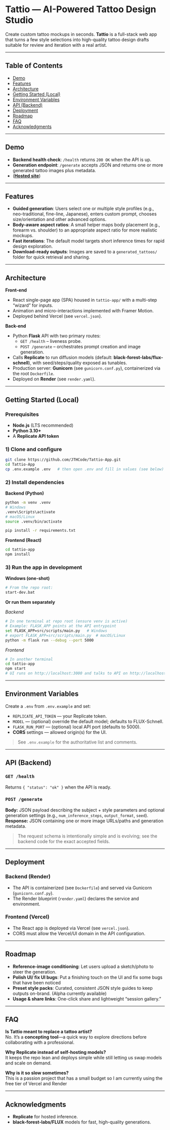 # Tattio — AI-Powered Tattoo Design Studio

Create custom tattoo mockups in seconds. **Tattio** is a full-stack web app that turns a few style selections into high-quality tattoo design drafts suitable for review and iteration with a real artist.

---

## Table of Contents

- [Demo](#demo)
- [Features](#features)
- [Architecture](#architecture)
- [Getting Started (Local)](#getting-started-local)
- [Environment Variables](#environment-variables)
- [API (Backend)](#api-backend)
- [Deployment](#deployment)
- [Roadmap](#roadmap)
- [FAQ](#faq)
- [Acknowledgments](#acknowledgments)

---

## Demo

- **Backend health check**: `/health` returns `200 OK` when the API is up.
- **Generation endpoint**: `/generate` accepts JSON and returns one or more generated tattoo images plus metadata.
- ([**Hosted site**](https://www.tattio.io/))


---

## Features

- **Guided generation**: Users select one or multiple style profiles (e.g., neo-traditional, fine-line, Japanese), enters custom prompt, chooses size/orientation and other advanced options.  
- **Body-aware aspect ratios**: A small helper maps body placement (e.g., forearm vs. shoulder) to an appropriate aspect ratio for more realistic mockups.
- **Fast iterations**: The default model targets short inference times for rapid design exploration.
- **Download-ready outputs**: Images are saved to a `generated_tattoos/` folder for quick retrieval and sharing.

---

## Architecture

**Front-end**
- React single-page app (SPA) housed in `tattio-app/` with a multi-step “wizard” for inputs.
- Animation and micro-interactions implemented with Framer Motion.
- Deployed behind Vercel (see `vercel.json`).

**Back-end**
- Python **Flask** API with two primary routes:
  - `GET /health` – liveness probe.
  - `POST /generate` – orchestrates prompt creation and image generation.
- Calls **Replicate** to run diffusion models (default: **black-forest-labs/flux-schnell**), with seed/steps/quality exposed as tunables.
- Production server: **Gunicorn** (see `gunicorn.conf.py`), containerized via the root `Dockerfile`.
- Deployed on **Render** (see `render.yaml`).

---

## Getting Started (Local)

### Prerequisites
- **Node.js** (LTS recommended)
- **Python 3.10+**
- A **Replicate API token** 

### 1) Clone and configure
```bash
git clone https://github.com/JTHCode/Tattio-App.git
cd Tattio-App
cp .env.example .env   # then open .env and fill in values (see below)
```

### 2) Install dependencies
**Backend (Python)**
```bash
python -m venv .venv
# Windows
.venv\Scripts\activate
# macOS/Linux
source .venv/bin/activate

pip install -r requirements.txt
```

**Frontend (React)**
```bash
cd tattio-app
npm install
```

### 3) Run the app in development

**Windows (one-shot)**
```bash
# From the repo root:
start-dev.bat
```

**Or run them separately**

_Backend_
```bash
# In one terminal at repo root (ensure venv is active)
# Example: FLASK_APP points at the API entrypoint
set FLASK_APP=src/scripts/main.py   # Windows
# export FLASK_APP=src/scripts/main.py  # macOS/Linux
python -m flask run --debug --port 5000
```

_Frontend_
```bash
# In another terminal
cd tattio-app
npm start
# UI runs on http://localhost:3000 and talks to API on http://localhost:5000
```

---

## Environment Variables

Create a `.env` from `.env.example` and set:

- `REPLICATE_API_TOKEN` — your Replicate token.
- `MODEL` — (optional) override the default model; defaults to FLUX-Schnell.
- `FLASK_RUN_PORT` — (optional) local API port (defaults to 5000).
- **CORS** settings — allowed origin(s) for the UI.

> See `.env.example` for the authoritative list and comments.

---

## API (Backend)

### `GET /health`
Returns `{ "status": "ok" }` when the API is ready.

### `POST /generate`
**Body:** JSON payload describing the subject + style parameters and optional generation settings (e.g., `num_inference_steps`, `output_format`, `seed`).  
**Response:** JSON containing one or more image URLs/paths and generation metadata.

> The request schema is intentionally simple and is evolving; see the backend code for the exact accepted fields.

---

## Deployment

### Backend (Render)
- The API is containerized (see `Dockerfile`) and served via Gunicorn (`gunicorn.conf.py`).
- The Render blueprint (`render.yaml`) declares the service and environment.

### Frontend (Vercel)
- The React app is deployed via Vercel (see `vercel.json`).
- CORS must allow the Vercel/UI domain in the API configuration.

---

## Roadmap

- **Reference-image conditioning**: Let users upload a sketch/photo to steer the generation.
- **Polish UI/ fix UI bugs**: Put a finishing touch on the UI and fix some bugs that have been noticed
- **Preset style packs**: Curated, consistent JSON style guides to keep outputs on-brand. (Alpha currently available)
- **Usage & share links**: One-click share and lightweight “session gallery.”

---

## FAQ

**Is Tattio meant to replace a tattoo artist?**  
No. It’s a **concepting tool**—a quick way to explore directions before collaborating with a professional.

**Why Replicate instead of self-hosting models?**  
It keeps the repo lean and deploys simple while still letting us swap models and scale on demand.

**Why is it so slow sometimes?**  
This is a passion project that has a small budget so I am currently using the free tier of Vercel and Render

---

## Acknowledgments

- **Replicate** for hosted inference.
- **black-forest-labs/FLUX** models for fast, high-quality generations.

